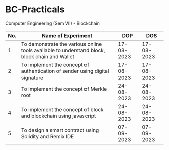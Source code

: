 # BC-Practicals
Computer Engineering (Sem VII) - Blockchain

| No. | Name of Experiment | DOP            | DOS            |
| --- | ----- | -------------- | -------------- |
| 1   | To demonstrate the various online tools available to understand block, block chain and Wallet | 17-08-2023     | 17-08-2023    |
| 2   | To implement the concept of authentication of sender using digital signature  | 17-08-2023     | 17-08-2023     |
| 3   | To implement the concept of Merkle root  | 24-08-2023     | 24-08-2023     |
| 4   | To implement the concept of block and blockchain using javascript  | 24-08-2023     | 24-08-2023     |
| 5   | To design a smart contract using Solidity and Remix IDE  | 07-09-2023     | 07-09-2023     |

